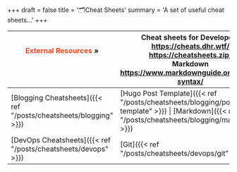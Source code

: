 +++
draft = false
title = '🗂️Cheat Sheets'
summary = 'A set of useful cheat sheets...'
+++

| <font color=#EB4925>External Resources</font> »<br><br /><br />   | **Cheat sheets for Developers**<br>https://cheats.dhr.wtf/<br>https://cheatsheets.zip/<br>**Markdown**<br>https://www.markdownguide.org/basic-syntax/ |
| ----------------------------------------------------------------- | ----------------------------------------------------------------------------------------------------------------------------------------------------- |
| [Blogging Cheatsheets]({{< ref "/posts/cheatsheets/blogging" >}}) | [Hugo Post Template]({{< ref "/posts/cheatsheets/blogging/post-template" >}}) \| [Markdown]({{< ref "/posts/cheatsheets/blogging/markdown" >}})<br>   |
| [DevOps Cheatsheets]({{< ref "/posts/cheatsheets/devops" >}})     | [Git]({{< ref "/posts/cheatsheets/devops/git" >}})                                                                                                    |
